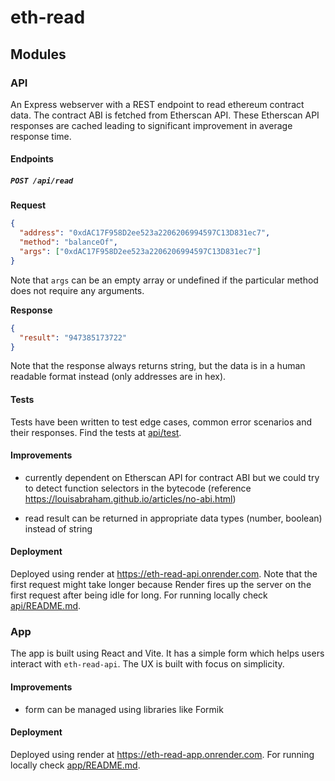 # eth-read

## Modules

### API

An Express webserver with a REST endpoint to read ethereum contract data. The contract ABI is fetched from Etherscan API. These Etherscan API responses are cached leading to significant improvement in average response time.

#### Endpoints

##### `POST /api/read`

**Request**

```json
{
  "address": "0xdAC17F958D2ee523a2206206994597C13D831ec7",
  "method": "balanceOf",
  "args": ["0xdAC17F958D2ee523a2206206994597C13D831ec7"]
}
```

Note that `args` can be an empty array or undefined if the particular method does not require any arguments.

**Response**

```json
{
  "result": "947385173722"
}
```

Note that the response always returns string, but the data is in a human readable format instead (only addresses are in hex).

#### Tests

Tests have been written to test edge cases, common error scenarios and their responses. Find the tests at [api/test](./api/test).

#### Improvements

- currently dependent on Etherscan API for contract ABI but we could try to detect function selectors in the bytecode (reference https://louisabraham.github.io/articles/no-abi.html)

- read result can be returned in appropriate data types (number, boolean) instead of string

#### Deployment

Deployed using render at https://eth-read-api.onrender.com. Note that the first request might take longer because Render fires up the server on the first request after being idle for long. For running locally check [api/README.md](./api/README.md).

### App

The app is built using React and Vite. It has a simple form which helps users interact with `eth-read-api`. The UX is built with focus on simplicity.

#### Improvements

- form can be managed using libraries like Formik

#### Deployment

Deployed using render at https://eth-read-app.onrender.com. For running locally check [app/README.md](./app/README.md).
